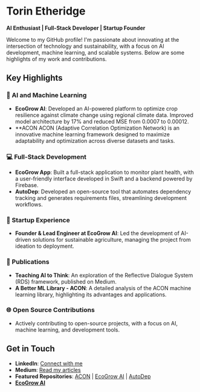 # Torin Etheridge

**AI Enthusiast | Full-Stack Developer | Startup Founder**

Welcome to my GitHub profile! I'm passionate about innovating at the intersection of technology and sustainability, with a focus on AI development, machine learning, and scalable systems. Below are some highlights of my work and contributions.

## Key Highlights

### 🧠 AI and Machine Learning
- **EcoGrow AI**: Developed an AI-powered platform to optimize crop resilience against climate change using regional climate data. Improved model architecture by 17% and reduced MSE from 0.0007 to 0.00012.
- **ACON ACON (Adaptive Correlation Optimization Network) is an innovative machine learning framework designed to maximize adaptability and optimization across diverse datasets and tasks.
### 💻 Full-Stack Development
- **EcoGrow App**: Built a full-stack application to monitor plant health, with a user-friendly interface developed in Swift and a backend powered by Firebase.
- **AutoDep**: Developed an open-source tool that automates dependency tracking and generates requirements files, streamlining development workflows.

### 🚀 Startup Experience
- **Founder & Lead Engineer at EcoGrow AI**: Led the development of AI-driven solutions for sustainable agriculture, managing the project from ideation to deployment.

### 📝 Publications
- **Teaching AI to Think**: An exploration of the Reflective Dialogue System (RDS) framework, published on Medium.
- **A Better ML Library - ACON**: A detailed analysis of the ACON machine learning library, highlighting its advantages and applications.

### 🌐 Open Source Contributions
- Actively contributing to open-source projects, with a focus on AI, machine learning, and development tools.

## Get in Touch

- **LinkedIn**: [Connect with me](https://www.linkedin.com/in/torin-etheridge-921694299/)
- **Medium**: [Read my articles](https://medium.com/@torinriley)
- **Featured Repositories**: [ACON](https://github.com/torinriley/acon) | [EcoGrow AI](https://github.com/torinriley/ecogrow-ai) | [AutoDep](https://github.com/torinriley/autodep)
- [**EcoGrow AI**](https://www.ecogrowai.com)
